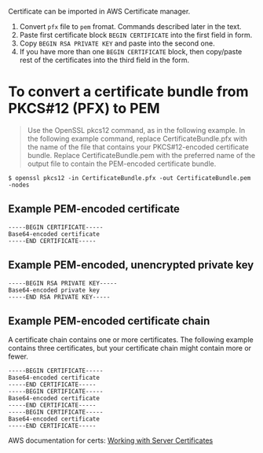 Certificate can be imported in AWS Certificate manager. 

1. Convert `pfx` file to `pem` fromat. Commands described later in the text.
2. Paste first certificate block `BEGIN CERTIFICATE` into the first field in form.
3. Copy `BEGIN RSA PRIVATE KEY` and paste into the second one. 
4. If you have more than one `BEGIN CERTIFICATE` block, then copy/paste rest of the certificates into the third field in the form. 

# To convert a certificate bundle from PKCS#12 (PFX) to PEM

> Use the OpenSSL pkcs12 command, as in the following example. In the following example command, replace CertificateBundle.pfx with the name of the file that contains your PKCS#12-encoded certificate bundle. Replace CertificateBundle.pem with the preferred name of the output file to contain the PEM-encoded certificate bundle.

```
$ openssl pkcs12 -in CertificateBundle.pfx -out CertificateBundle.pem -nodes
```

## Example PEM-encoded certificate

```
-----BEGIN CERTIFICATE-----
Base64-encoded certificate
-----END CERTIFICATE-----
```

## Example PEM-encoded, unencrypted private key

```
-----BEGIN RSA PRIVATE KEY-----
Base64-encoded private key
-----END RSA PRIVATE KEY-----
```

## Example PEM-encoded certificate chain

A certificate chain contains one or more certificates. The following example contains three certificates, but your certificate chain might contain more or fewer.

```
-----BEGIN CERTIFICATE-----
Base64-encoded certificate
-----END CERTIFICATE-----
-----BEGIN CERTIFICATE-----
Base64-encoded certificate
-----END CERTIFICATE-----
-----BEGIN CERTIFICATE-----
Base64-encoded certificate
-----END CERTIFICATE-----
```

AWS documentation for certs: [Working with Server Certificates](https://docs.aws.amazon.com/IAM/latest/UserGuide/id_credentials_server-certs.html)
